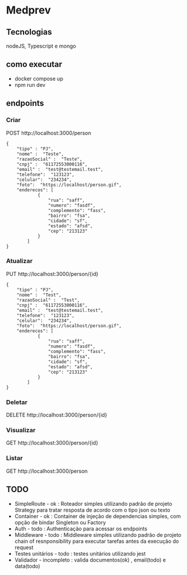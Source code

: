# Medprev

## Tecnologias
nodeJS, Typescript e mongo

## como executar
* docker compose up
* npm run dev

## endpoints 
### Criar
POST http://localhost:3000/person
````
{
    "tipo" : "PJ",
    "nome" :  "Teste",
    "razaoSocial" :  "Teste",
    "cnpj" :  "61172553000116",
    "email" :  "test@testemail.test",
    "telefone":  "123123",
    "celular":  "234234",
    "foto":  "https://localhost/person.gif",
    "enderecos": [
			{
				"rua": "saff",
				"numero": "fasdf",
				"complemento": "fass",
				"bairro": "fsa",
				"cidade": "sf",
				"estado": "afsd",
				"cep": "213123"
			}
		]
}
````
### Atualizar
PUT http://localhost:3000/person/{id}
````
{
    "tipo" : "PJ",
    "nome" :  "Test",
    "razaoSocial" :  "Test",
    "cnpj" :  "61172553000116",
    "email" :  "test@testemail.test",
    "telefone":  "123123",
    "celular":  "234234",
    "foto":  "https://localhost/person.gif",
    "enderecos": [
			{
				"rua": "saff",
				"numero": "fasdf",
				"complemento": "fass",
				"bairro": "fsa",
				"cidade": "sf",
				"estado": "afsd",
				"cep": "213123"
			}
		]
}
````
### Deletar
DELETE http://localhost:3000/person/{id}
### Visualizar
GET http://localhost:3000/person/{id}
### Listar 
GET http://localhost:3000/person

## TODO
* SimpleRoute - ok : Roteador simples utilizando padrão de projeto Strategy para tratar resposta de acordo com o tipo json ou texto
* Container - ok : Container de injeção de dependencias simples, com opção de bindar Singleton ou Factory
* Auth - todo : Authenticação para acessar os endpoints  
* Middleware - todo : Middleware simples utilizando padrão de projeto chain of resnponsibility para executar tarefas antes da execução do request
* Testes unitários - todo : testes unitários utilizando jest
* Validador - incompleto : valida documentos(ok) , email(todo) e data(todo)